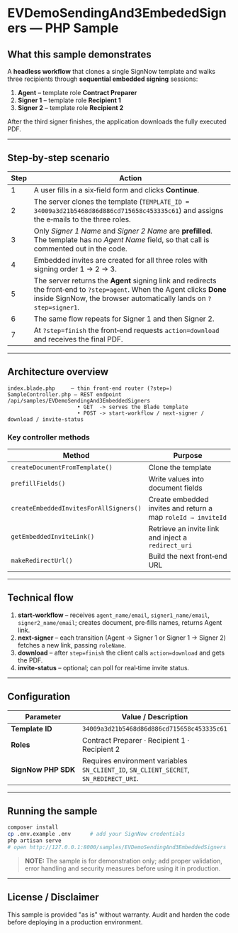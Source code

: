 # EVDemoSendingAnd3EmbededSigners — PHP Sample

## What this sample demonstrates

A **headless workflow** that clones a single SignNow template and walks three recipients through **sequential embedded signing** sessions:

1. **Agent** – template role **Contract Preparer**
2. **Signer 1** – template role **Recipient 1**
3. **Signer 2** – template role **Recipient 2**

After the third signer finishes, the application downloads the fully executed PDF.

---

## Step‑by‑step scenario

| Step | Action                                                                                                                                                                                         |
| ---- | ---------------------------------------------------------------------------------------------------------------------------------------------------------------------------------------------- |
| 1    | A user fills in a six‑field form and clicks **Continue**.                                                                                                                                      |
| 2    | The server clones the template (`TEMPLATE_ID = 34009a3d21b5468d86d886cd715658c453335c61`) and assigns the e‑mails to the three roles.                                                          |
| 3    | Only *Signer 1 Name* and *Signer 2 Name* are **prefilled**. The template has no *Agent Name* field, so that call is commented out in the code.                                                 |
| 4    | Embedded invites are created for all three roles with signing order 1 → 2 → 3.                                                                                                                 |
| 5    | The server returns the **Agent** signing link and redirects the front‑end to `?step=agent`. When the Agent clicks **Done** inside SignNow, the browser automatically lands on `?step=signer1`. |
| 6    | The same flow repeats for Signer 1 and then Signer 2.                                                                                                                                          |
| 7    | At `?step=finish` the front‑end requests `action=download` and receives the final PDF.                                                                                                         |

---

## Architecture overview

```
index.blade.php     – thin front‑end router (?step=)
SampleController.php – REST endpoint /api/samples/EVDemoSendingAnd3EmbeddedSigners
                      • GET  -> serves the Blade template
                      • POST -> start‑workflow / next‑signer / download / invite‑status
```

### Key controller methods

| Method                                 | Purpose                                                      |
| -------------------------------------- | ------------------------------------------------------------ |
| `createDocumentFromTemplate()`         | Clone the template                                           |
| `prefillFields()`                      | Write values into document fields                            |
| `createEmbeddedInvitesForAllSigners()` | Create embedded invites and return a map `roleId → inviteId` |
| `getEmbeddedInviteLink()`              | Retrieve an invite link and inject a `redirect_uri`          |
| `makeRedirectUrl()`                    | Build the next front‑end URL                                 |

---

## Technical flow

1. **start‑workflow**  – receives `agent_name/email`, `signer1_name/email`, `signer2_name/email`; creates document, pre‑fills names, returns Agent link.
2. **next‑signer** – each transition (Agent → Signer 1 or Signer 1 → Signer 2) fetches a new link, passing `roleName`.
3. **download** – after `step=finish` the client calls `action=download` and gets the PDF.
4. **invite‑status** – optional; can poll for real‑time invite status.

---

## Configuration

| Parameter           | Value / Description                                                                   |
| ------------------- | ------------------------------------------------------------------------------------- |
| **Template ID**     | `34009a3d21b5468d86d886cd715658c453335c61`                                            |
| **Roles**           | Contract Preparer · Recipient 1 · Recipient 2                                         |
| **SignNow PHP SDK** | Requires environment variables `SN_CLIENT_ID`, `SN_CLIENT_SECRET`, `SN_REDIRECT_URI`. |

---

## Running the sample

```bash
composer install
cp .env.example .env      # add your SignNow credentials
php artisan serve
# open http://127.0.0.1:8000/samples/EVDemoSendingAnd3EmbeddedSigners
```

> **NOTE:** The sample is for demonstration only; add proper validation, error handling and security measures before using it in production.

---

## License / Disclaimer

This sample is provided "as is" without warranty. Audit and harden the code before deploying in a production environment.

